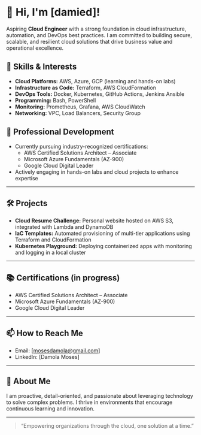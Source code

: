 # 👋 Hi, I'm [damied]!


Aspiring **Cloud Engineer** with a strong foundation in cloud infrastructure, automation, and DevOps best practices. I am committed to building secure, scalable, and resilient cloud solutions that drive business value and operational excellence.

## 🚀 Skills & Interests
- **Cloud Platforms:** AWS, Azure, GCP (learning and hands-on labs)
- **Infrastructure as Code:** Terraform, AWS CloudFormation
- **DevOps Tools:** Docker, Kubernetes, GitHub Actions, Jenkins Ansible
- **Programming:** Bash, PowerShell
- **Monitoring:** Prometheus, Grafana, AWS CloudWatch
- **Networking:** VPC, Load Balancers, Security Group

## 🎯 Professional Development
- Currently pursuing industry-recognized certifications:
  - AWS Certified Solutions Architect – Associate
  - Microsoft Azure Fundamentals (AZ-900)
  - Google Cloud Digital Leader
- Actively engaging in hands-on labs and cloud projects to enhance expertise

---

## 🛠️ Projects
- **Cloud Resume Challenge:** Personal website hosted on AWS S3, integrated with Lambda and DynamoDB
- **IaC Templates:** Automated provisioning of multi-tier applications using Terraform and CloudFormation
- **Kubernetes Playground:** Deploying containerized apps with monitoring and logging in a local cluster

---

## 📚 Certifications (in progress)
- AWS Certified Solutions Architect – Associate
- Microsoft Azure Fundamentals (AZ-900)
- Google Cloud Digital Leader

---

## 📫 How to Reach Me
- Email: [mosesdamola@gmail.com]
- LinkedIn: [Damola Moses]

---

## 📝 About Me

I am proactive, detail-oriented, and passionate about leveraging technology to solve complex problems. I thrive in environments that encourage continuous learning and innovation.

---

> “Empowering organizations through the cloud, one solution at a time.”
